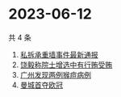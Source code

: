 # 2023-06-12

共 4 条

<!-- BEGIN -->
<!-- 最后更新时间 Mon Jun 12 2023 12:08:41 GMT+0800 (China Standard Time) -->

1. [私拆承重墙事件最新通报](https://www.zhihu.com/search?q=%E7%A7%81%E6%8B%86%E6%89%BF%E9%87%8D%E5%A2%99%E4%BA%8B%E4%BB%B6%E6%9C%80%E6%96%B0%E9%80%9A%E6%8A%A5)
1. [饶毅称院士增选中有行贿受贿](https://www.zhihu.com/search?q=%E9%A5%B6%E6%AF%85%E7%A7%B0%E9%99%A2%E5%A3%AB%E5%A2%9E%E9%80%89%E4%B8%AD%E6%9C%89%E8%A1%8C%E8%B4%BF%E5%8F%97%E8%B4%BF)
1. [广州发现两例猴痘病例](https://www.zhihu.com/search?q=%E5%B9%BF%E5%B7%9E%E5%8F%91%E7%8E%B0%E4%B8%A4%E4%BE%8B%E7%8C%B4%E7%97%98%E7%97%85%E4%BE%8B)
1. [曼城首夺欧冠](https://www.zhihu.com/search?q=%E6%9B%BC%E5%9F%8E%E9%A6%96%E5%A4%BA%E6%AC%A7%E5%86%A0)

<!-- END -->
